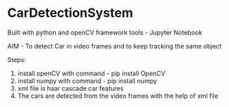 # CarDetectionSystem

Built with python and openCV framework
tools - Jupyter Notebook

AIM - To detect Car in video frames and to keep tracking the same object

Steps:
1. install openCV with command - pip install OpenCV
2. install numpy with command  - pip install numpy
3. xml file is haar cascade car features
4. The cars are detected from the video frames with the help of xml file
